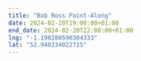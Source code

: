 ```yaml
---
title: "Bob Ross Paint-Along"
date: 2024-02-20T19:00:00+01:00
end_date: 2024-02-20T22:00:00+01:00
lng: "-1.198280590384333"
lat: "52.940234022715"
---
```

